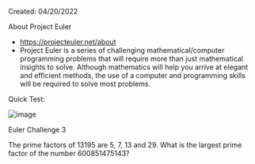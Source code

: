 Created: 04/20/2022

About Project Euler
 - https://projecteuler.net/about
 - Project Euler is a series of challenging mathematical/computer programming problems that will require more than just mathematical insights to solve. Although mathematics will help you arrive at elegant and efficient methods, the use of a computer and programming skills will be required to solve most problems.

Quick Test: 

![image](https://user-images.githubusercontent.com/104415326/167487450-fa00700b-5a77-404e-9f36-8823f9b66e5c.png)

Euler Challenge 3
 
The prime factors of 13195 are 5, 7, 13 and 29.
What is the largest prime factor of the number 600851475143?
